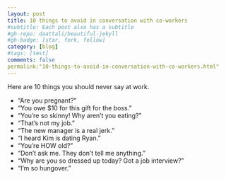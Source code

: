 ```yaml
---
layout: post
title: 10 things to avoid in conversation with co-workers
#subtitle: Each post also has a subtitle
#gh-repo: daattali/beautiful-jekyll
#gh-badge: [star, fork, follow]
category: [blog]
#tags: [test]
comments: false
permalink:"10-things-to-avoid-in-conversation-with-co-workers.html"
---
```


Here are 10 things you should never say at work.

- “Are you pregnant?”
- “You owe $10 for this gift for the boss.”
- “You’re so skinny! Why aren’t you eating?”
- “That’s not my job.”
- “The new manager is a real jerk.”
- “I heard Kim is dating Ryan.”
- “You’re HOW old?”
- “Don’t ask me. They don’t tell me anything.”
- “Why are you so dressed up today? Got a job interview?”
- “I’m so hungover.”
